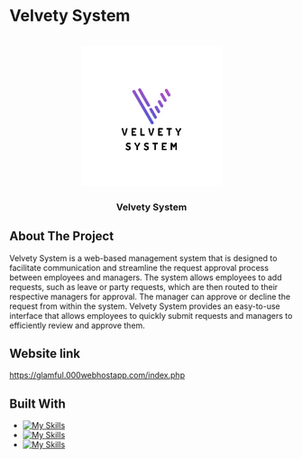 # Velvety System
<!-- PROJECT LOGO -->
<br />
<div align="center">
  
  <a href="https://github.com/HutoonAlomran/Velvety-System">
    <img src="/images/vsystem.png" alt="Logo" width="250" height="250">
  </a>

  <h3 align="center">Velvety System</h3>
</div>

<!-- introduction -->
## About The Project

Velvety System is a web-based management system that is designed to facilitate communication and streamline the request approval process between employees and managers. The system allows employees to add requests, such as leave or party requests, which are then routed to their respective managers for approval. The manager can approve or decline the request from within the system. Velvety System provides an easy-to-use interface that allows employees to quickly submit requests and managers to efficiently review and approve them.

## Website link
https://glamful.000webhostapp.com/index.php

<!-- technology -->
## Built With

* [![My Skills](https://skills.thijs.gg/icons?i=bootstrap,html,css)](https://skills.thijs.gg)
* [![My Skills](https://skills.thijs.gg/icons?i=js,jquery,mysql)](https://skills.thijs.gg)
* [![My Skills](https://skills.thijs.gg/icons?i=php)](https://skills.thijs.gg)
